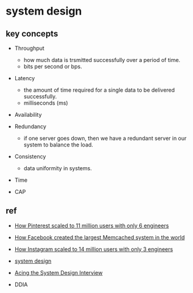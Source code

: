 # system design


## key concepts
+ Throughput
    + how much data is trsmitted successfully over a period of time.
    +  bits per second or bps.
+ Latency
    + the amount of time required for a single data to be delivered successfully.
    + milliseconds (ms)
+ Availability

+ Redundancy
    +  if one server goes down, then we have a redundant server in our system to balance the load.

+ Consistency
    + data uniformity in systems. 

+ Time

+ CAP



## ref
+ [How Pinterest scaled to 11 million users with only 6 engineers](https://read.engineerscodex.com/p/how-pinterest-scaled-to-11-million)
+ [How Facebook created the largest Memcached system in the world](https://read.engineerscodex.com/p/how-facebook-scaled-memcached)
+ [How Instagram scaled to 14 million users with only 3 engineers](https://read.engineerscodex.com/p/how-instagram-scaled-to-14-million)


+ [system design](https://www.geeksforgeeks.org/what-is-system-design-learn-system-design/?ref=outind)
+ [Acing the System Design Interview](https://learning.oreilly.com/library/view/acing-the-system/9781633439108/OEBPS/Text/08.html#heading_id_3)
+ DDIA